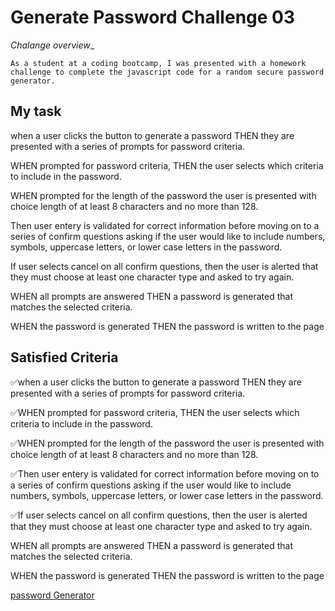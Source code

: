 

 # Generate Password Challenge 03

_Chalange overview__

```
As a student at a coding bootcamp, I was presented with a homework challenge to complete the javascript code for a random secure password generator.
```

## My task 

when a user clicks the button to generate a password
THEN they  are  presented with a series of prompts for password criteria.

WHEN prompted for password criteria,
THEN the user  selects which criteria to include in the password.

WHEN prompted for the length of the password
 the user is presented with  choice  length of at least 8 characters and no more than 128.

 Then user entery is validated for correct information before moving on to  a series of confirm questions  asking if the user would like to include numbers, symbols, uppercase letters, or lower case letters in the password. 

 If user selects  cancel on all confirm questions, then the user is alerted that they must choose at least one character type and asked to try again.

 WHEN all prompts are answered
THEN a password is generated that matches the selected criteria.

WHEN the password is generated
THEN the password is written to the page

## Satisfied Criteria 

✅when a user clicks the button to generate a password
THEN they  are  presented with a series of prompts for password criteria.

✅WHEN prompted for password criteria,
THEN the user  selects which criteria to include in the password.

✅WHEN prompted for the length of the password
 the user is presented with  choice  length of at least 8 characters and no more than 128.

 ✅Then user entery is validated for correct information before moving on to  a series of confirm questions  asking if the user would like to include numbers, symbols, uppercase letters, or lower case letters in the password. 

 ✅If user selects  cancel on all confirm questions, then the user is alerted that they must choose at least one character type and asked to try again.

 WHEN all prompts are answered
THEN a password is generated that matches the selected criteria.

WHEN the password is generated
THEN the password is written to the page

[password Generator]( https://teshome28sara.github.io/Generate-password-challenge-)




